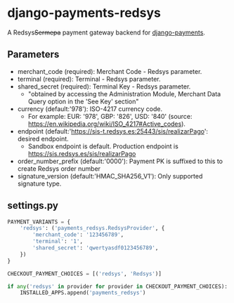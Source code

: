 # django-payments-redsys

A Redsys~~Sermepa~~ payment gateway backend for [django-payments](https://github.com/mirumee/django-payments).

## Parameters

* merchant_code (required): Merchant Code - Redsys parameter.
* terminal (required): Terminal - Redsys parameter.
* shared_secret (required): Terminal Key - Redsys parameter.
  * "obtained by accessing the Administration Module, Merchant Data Query option in the 'See Key' section"
* currency (default:'978'): ISO-4217 currency code.
  * For example: EUR: '978', GBP: '826', USD: '840' (source: https://en.wikipedia.org/wiki/ISO_4217#Active_codes).
* endpoint (default:'https://sis-t.redsys.es:25443/sis/realizarPago': desired endpoint.
  * Sandbox endpoint is default. Production endpoint is https://sis.redsys.es/sis/realizarPago
* order_number_prefix (default:'0000'): Payment PK is suffixed to this to create Redsys order number
* signature_version (default:'HMAC_SHA256_V1'): Only supported signature type.


## settings.py

```python
PAYMENT_VARIANTS = {
    'redsys': ('payments_redsys.RedsysProvider', {
        'merchant_code': '123456789',
        'terminal': '1',
        'shared_secret': 'qwertyasdf0123456789',
    })
}

CHECKOUT_PAYMENT_CHOICES = [('redsys', 'Redsys')]

if any('redsys' in provider for provider in CHECKOUT_PAYMENT_CHOICES):
    INSTALLED_APPS.append('payments_redsys')
```
